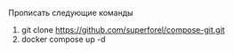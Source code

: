 Прописать следующие команды
1. git clone https://github.com/superforel/compose-git.git
2. docker compose up -d
